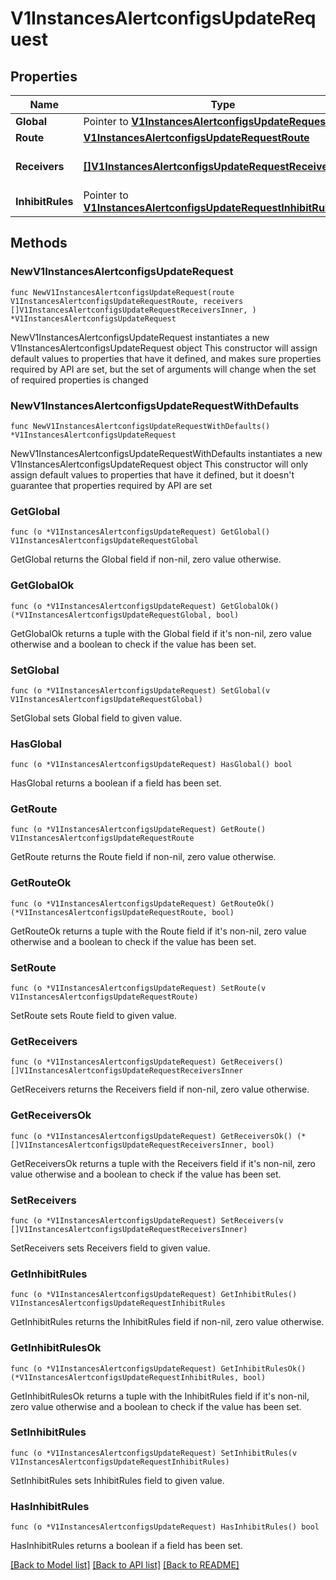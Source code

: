 # V1InstancesAlertconfigsUpdateRequest

## Properties

Name | Type | Description | Notes
------------ | ------------- | ------------- | -------------
**Global** | Pointer to [**V1InstancesAlertconfigsUpdateRequestGlobal**](V1InstancesAlertconfigsUpdateRequestGlobal.md) |  | [optional] 
**Route** | [**V1InstancesAlertconfigsUpdateRequestRoute**](V1InstancesAlertconfigsUpdateRequestRoute.md) |  | 
**Receivers** | [**[]V1InstancesAlertconfigsUpdateRequestReceiversInner**](V1InstancesAlertconfigsUpdateRequestReceiversInner.md) | A list of notification receivers. | 
**InhibitRules** | Pointer to [**V1InstancesAlertconfigsUpdateRequestInhibitRules**](V1InstancesAlertconfigsUpdateRequestInhibitRules.md) |  | [optional] 

## Methods

### NewV1InstancesAlertconfigsUpdateRequest

`func NewV1InstancesAlertconfigsUpdateRequest(route V1InstancesAlertconfigsUpdateRequestRoute, receivers []V1InstancesAlertconfigsUpdateRequestReceiversInner, ) *V1InstancesAlertconfigsUpdateRequest`

NewV1InstancesAlertconfigsUpdateRequest instantiates a new V1InstancesAlertconfigsUpdateRequest object
This constructor will assign default values to properties that have it defined,
and makes sure properties required by API are set, but the set of arguments
will change when the set of required properties is changed

### NewV1InstancesAlertconfigsUpdateRequestWithDefaults

`func NewV1InstancesAlertconfigsUpdateRequestWithDefaults() *V1InstancesAlertconfigsUpdateRequest`

NewV1InstancesAlertconfigsUpdateRequestWithDefaults instantiates a new V1InstancesAlertconfigsUpdateRequest object
This constructor will only assign default values to properties that have it defined,
but it doesn't guarantee that properties required by API are set

### GetGlobal

`func (o *V1InstancesAlertconfigsUpdateRequest) GetGlobal() V1InstancesAlertconfigsUpdateRequestGlobal`

GetGlobal returns the Global field if non-nil, zero value otherwise.

### GetGlobalOk

`func (o *V1InstancesAlertconfigsUpdateRequest) GetGlobalOk() (*V1InstancesAlertconfigsUpdateRequestGlobal, bool)`

GetGlobalOk returns a tuple with the Global field if it's non-nil, zero value otherwise
and a boolean to check if the value has been set.

### SetGlobal

`func (o *V1InstancesAlertconfigsUpdateRequest) SetGlobal(v V1InstancesAlertconfigsUpdateRequestGlobal)`

SetGlobal sets Global field to given value.

### HasGlobal

`func (o *V1InstancesAlertconfigsUpdateRequest) HasGlobal() bool`

HasGlobal returns a boolean if a field has been set.

### GetRoute

`func (o *V1InstancesAlertconfigsUpdateRequest) GetRoute() V1InstancesAlertconfigsUpdateRequestRoute`

GetRoute returns the Route field if non-nil, zero value otherwise.

### GetRouteOk

`func (o *V1InstancesAlertconfigsUpdateRequest) GetRouteOk() (*V1InstancesAlertconfigsUpdateRequestRoute, bool)`

GetRouteOk returns a tuple with the Route field if it's non-nil, zero value otherwise
and a boolean to check if the value has been set.

### SetRoute

`func (o *V1InstancesAlertconfigsUpdateRequest) SetRoute(v V1InstancesAlertconfigsUpdateRequestRoute)`

SetRoute sets Route field to given value.


### GetReceivers

`func (o *V1InstancesAlertconfigsUpdateRequest) GetReceivers() []V1InstancesAlertconfigsUpdateRequestReceiversInner`

GetReceivers returns the Receivers field if non-nil, zero value otherwise.

### GetReceiversOk

`func (o *V1InstancesAlertconfigsUpdateRequest) GetReceiversOk() (*[]V1InstancesAlertconfigsUpdateRequestReceiversInner, bool)`

GetReceiversOk returns a tuple with the Receivers field if it's non-nil, zero value otherwise
and a boolean to check if the value has been set.

### SetReceivers

`func (o *V1InstancesAlertconfigsUpdateRequest) SetReceivers(v []V1InstancesAlertconfigsUpdateRequestReceiversInner)`

SetReceivers sets Receivers field to given value.


### GetInhibitRules

`func (o *V1InstancesAlertconfigsUpdateRequest) GetInhibitRules() V1InstancesAlertconfigsUpdateRequestInhibitRules`

GetInhibitRules returns the InhibitRules field if non-nil, zero value otherwise.

### GetInhibitRulesOk

`func (o *V1InstancesAlertconfigsUpdateRequest) GetInhibitRulesOk() (*V1InstancesAlertconfigsUpdateRequestInhibitRules, bool)`

GetInhibitRulesOk returns a tuple with the InhibitRules field if it's non-nil, zero value otherwise
and a boolean to check if the value has been set.

### SetInhibitRules

`func (o *V1InstancesAlertconfigsUpdateRequest) SetInhibitRules(v V1InstancesAlertconfigsUpdateRequestInhibitRules)`

SetInhibitRules sets InhibitRules field to given value.

### HasInhibitRules

`func (o *V1InstancesAlertconfigsUpdateRequest) HasInhibitRules() bool`

HasInhibitRules returns a boolean if a field has been set.


[[Back to Model list]](../README.md#documentation-for-models) [[Back to API list]](../README.md#documentation-for-api-endpoints) [[Back to README]](../README.md)


